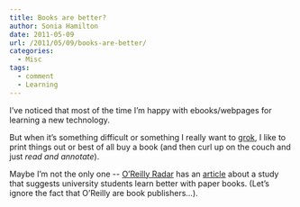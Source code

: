 ```yaml
---
title: Books are better?
author: Sonia Hamilton
date: 2011-05-09
url: /2011/05/09/books-are-better/
categories:
  - Misc
tags:
  - comment
  - Learning
---
```

I&#8217;ve noticed that most of the time I&#8217;m happy with ebooks/webpages for learning a new technology.

<!--more-->

But when it&#8217;s something difficult or something I really want to [grok][1], I like to print things out or best of all buy a book (and then curl up on the couch and just *read and annotate*).

Maybe I&#8217;m not the only one -- [O&#8217;Reilly Radar][2] has an [article][3] about a study that suggests university students learn better with paper books. (Let&#8217;s ignore the fact that O&#8217;Reilly are book publishers&#8230;).

 [1]: http://en.wikipedia.org/wiki/Grok
 [2]: http://radar.oreilly.com
 [3]: http://radar.oreilly.com/2011/05/digital-text-learning-ebooks-ereaders.html
